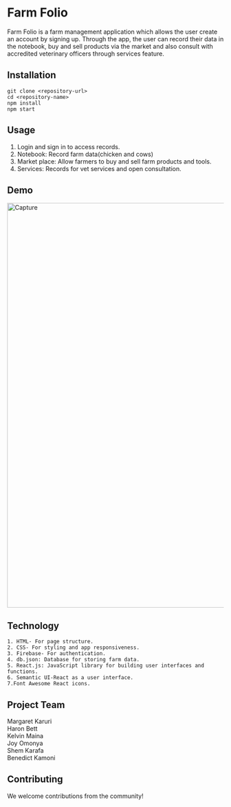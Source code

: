 # Farm Folio
Farm Folio is a farm management application which allows the user create an account by signing up. Through the app, the user can record their data in the notebook, buy and sell products via the market and also consult with accredited veterinary officers through services feature. 

## Installation
```git clone <repository-url>```\
```cd <repository-name>```\
```npm install```\
```npm start```

## Usage
1. Login and sign in to access records.
2. Notebook: Record farm data(chicken and cows)
3. Market place: Allow farmers to buy and sell farm products and tools.
4. Services: Records for vet services and open consultation.
## Demo
<img width="942" alt="Capture" src="https://github.com/Maggie-karuri/farm-folio/assets/109177261/a7f2581b-623d-49ae-94b7-67f439ab1e26">


## Technology
```
1. HTML- For page structure.
2. CSS- For styling and app responsiveness.
3. Firebase- For authentication.
4. db.json: Database for storing farm data.
5. React.js: JavaScript library for building user interfaces and functions.
6. Semantic UI-React as a user interface.
7.Font Awesome React icons.
```

## Project Team
Margaret Karuri\
Haron Bett\
Kelvin Maina\
Joy Omonya\
Shem Karafa\
Benedict Kamoni

## Contributing
We welcome contributions from the community! 
